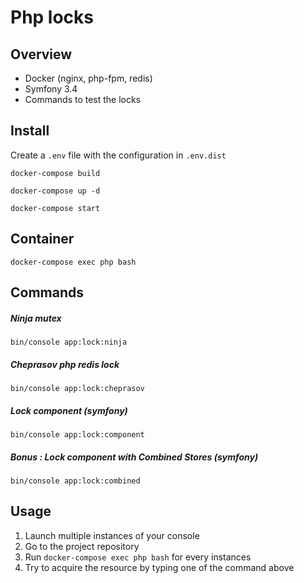 Php locks
========================

## Overview
 
 * Docker (nginx, php-fpm, redis)
 * Symfony 3.4
 * Commands to test the locks

## Install
 
 Create a ` .env ` file with the configuration in ` .env.dist `
 
 ` docker-compose build `
 
 ` docker-compose up -d `
 
 ` docker-compose start `

## Container

` docker-compose exec php bash `

## Commands

##### Ninja mutex

` bin/console app:lock:ninja `

##### Cheprasov php redis lock

` bin/console app:lock:cheprasov `

##### Lock component (symfony)

` bin/console app:lock:component `

##### Bonus :  Lock component with Combined Stores (symfony)

` bin/console app:lock:combined `

## Usage

 1. Launch multiple instances of your console
 2. Go to the project repository
 2. Run ` docker-compose exec php bash ` for every instances
 3. Try to acquire the resource by typing one of the command above